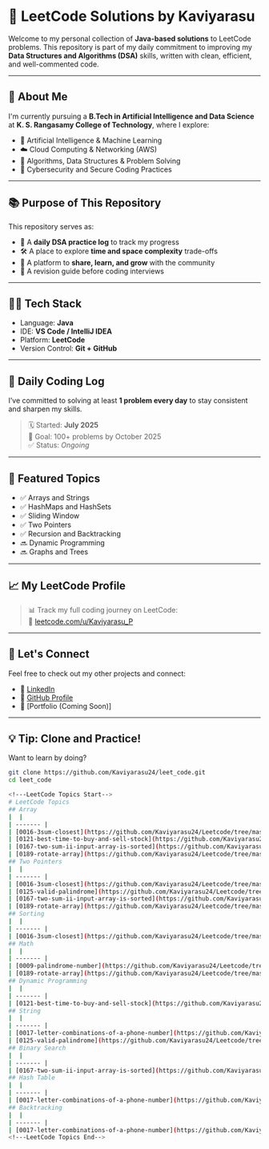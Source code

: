 # 🧠 LeetCode Solutions by Kaviyarasu

Welcome to my personal collection of **Java-based solutions** to LeetCode problems. This repository is part of my daily commitment to improving my **Data Structures and Algorithms (DSA)** skills, written with clean, efficient, and well-commented code.

---

## 🚀 About Me

I'm currently pursuing a **B.Tech in Artificial Intelligence and Data Science** at **K. S. Rangasamy College of Technology**, where I explore:

- 🤖 Artificial Intelligence & Machine Learning  
- ☁️ Cloud Computing & Networking (AWS)  
- 🧠 Algorithms, Data Structures & Problem Solving  
- 🔐 Cybersecurity and Secure Coding Practices

---

## 📚 Purpose of This Repository

This repository serves as:

- 📘 A **daily DSA practice log** to track my progress  
- 🛠️ A place to explore **time and space complexity** trade-offs  
- 💬 A platform to **share, learn, and grow** with the community  
- 🔁 A revision guide before coding interviews

---

## 🧑‍💻 Tech Stack

- Language: **Java**  
- IDE: **VS Code / IntelliJ IDEA**  
- Platform: **LeetCode**  
- Version Control: **Git + GitHub**

---

## 📅 Daily Coding Log

I’ve committed to solving at least **1 problem every day** to stay consistent and sharpen my skills.

> 🗓️ Started: **July 2025**  
> 🔄 Goal: 100+ problems by October 2025  
> ✅ Status: _Ongoing_

---

## 🌟 Featured Topics

- ✅ Arrays and Strings  
- ✅ HashMaps and HashSets  
- ✅ Sliding Window  
- ✅ Two Pointers  
- ✅ Recursion and Backtracking  
- 🔜 Dynamic Programming  
- 🔜 Graphs and Trees

---

## 📈 My LeetCode Profile

> 📊 Track my full coding journey on LeetCode:  
🔗 [leetcode.com/u/Kaviyarasu_P](https://leetcode.com/u/Kaviyarasu_P/)

---

## 🤝 Let's Connect

Feel free to check out my other projects and connect:

- 🔗 [LinkedIn](https://www.linkedin.com/in/kaviyarasup2411/)  
- 🧠 [GitHub Profile](https://github.com/Kaviyarasu24)  
- 💼 [Portfolio (Coming Soon)]

---

## 💡 Tip: Clone and Practice!

Want to learn by doing?

```bash
git clone https://github.com/Kaviyarasu24/leet_code.git
cd leet_code

<!---LeetCode Topics Start-->
# LeetCode Topics
## Array
|  |
| ------- |
| [0016-3sum-closest](https://github.com/Kaviyarasu24/Leetcode/tree/master/0016-3sum-closest) |
| [0121-best-time-to-buy-and-sell-stock](https://github.com/Kaviyarasu24/Leetcode/tree/master/0121-best-time-to-buy-and-sell-stock) |
| [0167-two-sum-ii-input-array-is-sorted](https://github.com/Kaviyarasu24/Leetcode/tree/master/0167-two-sum-ii-input-array-is-sorted) |
| [0189-rotate-array](https://github.com/Kaviyarasu24/Leetcode/tree/master/0189-rotate-array) |
## Two Pointers
|  |
| ------- |
| [0016-3sum-closest](https://github.com/Kaviyarasu24/Leetcode/tree/master/0016-3sum-closest) |
| [0125-valid-palindrome](https://github.com/Kaviyarasu24/Leetcode/tree/master/0125-valid-palindrome) |
| [0167-two-sum-ii-input-array-is-sorted](https://github.com/Kaviyarasu24/Leetcode/tree/master/0167-two-sum-ii-input-array-is-sorted) |
| [0189-rotate-array](https://github.com/Kaviyarasu24/Leetcode/tree/master/0189-rotate-array) |
## Sorting
|  |
| ------- |
| [0016-3sum-closest](https://github.com/Kaviyarasu24/Leetcode/tree/master/0016-3sum-closest) |
## Math
|  |
| ------- |
| [0009-palindrome-number](https://github.com/Kaviyarasu24/Leetcode/tree/master/0009-palindrome-number) |
| [0189-rotate-array](https://github.com/Kaviyarasu24/Leetcode/tree/master/0189-rotate-array) |
## Dynamic Programming
|  |
| ------- |
| [0121-best-time-to-buy-and-sell-stock](https://github.com/Kaviyarasu24/Leetcode/tree/master/0121-best-time-to-buy-and-sell-stock) |
## String
|  |
| ------- |
| [0017-letter-combinations-of-a-phone-number](https://github.com/Kaviyarasu24/Leetcode/tree/master/0017-letter-combinations-of-a-phone-number) |
| [0125-valid-palindrome](https://github.com/Kaviyarasu24/Leetcode/tree/master/0125-valid-palindrome) |
## Binary Search
|  |
| ------- |
| [0167-two-sum-ii-input-array-is-sorted](https://github.com/Kaviyarasu24/Leetcode/tree/master/0167-two-sum-ii-input-array-is-sorted) |
## Hash Table
|  |
| ------- |
| [0017-letter-combinations-of-a-phone-number](https://github.com/Kaviyarasu24/Leetcode/tree/master/0017-letter-combinations-of-a-phone-number) |
## Backtracking
|  |
| ------- |
| [0017-letter-combinations-of-a-phone-number](https://github.com/Kaviyarasu24/Leetcode/tree/master/0017-letter-combinations-of-a-phone-number) |
<!---LeetCode Topics End-->
